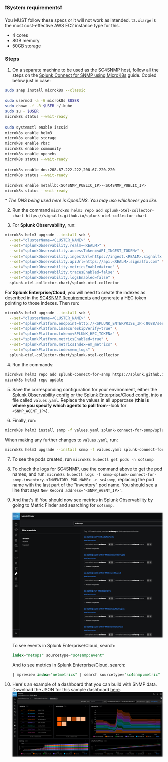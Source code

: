### ❗System requirements❗ 
You MUST follow these specs or it will not work as intended. `t2.xlarge` is the most cost-effective AWS EC2 instance type for this.

- 4 cores
- 8GB memory
- 50GB storage

### Steps
1. On a separate machine to be used as the SC4SNMP host, follow all the steps on the [Splunk Connect for SNMP using MicroK8s](https://splunk.github.io/splunk-connect-for-snmp/main/gettingstarted/mk8s/k8s-microk8s) guide. Copied below just in case:
```bash
sudo snap install microk8s --classic

sudo usermod -a -G microk8s $USER
sudo chown -f -R $USER ~/.kube
sudo su - $USER
microk8s status --wait-ready

sudo systemctl enable iscsid
microk8s enable helm3
microk8s enable storage
microk8s enable rbac
microk8s enable community
microk8s enable openebs
microk8s status --wait-ready

microk8s enable dns:208.67.222.222,208.67.220.220
microk8s status --wait-ready

microk8s enable metallb:<SC4SNMP_PUBLIC_IP>-<SC4SNMP_PUBLIC_IP>
microk8s status --wait-ready
```
\* *The DNS being used here is OpenDNS. You may use whichever you like.*

2. Run the command
`microk8s helm3 repo add splunk-otel-collector-chart https://signalfx.github.io/splunk-otel-collector-chart`

3. For **Splunk Observability**, run:
```bash
microk8s helm3 upgrade --install sck \
  --set="clusterName=<CLUSTER_NAME>" \
  --set="splunkObservability.realm=<REALM>" \
  --set="splunkObservability.accessToken=<API_INGEST_TOKEN>" \
  --set="splunkObservability.ingestUrl=https://ingest.<REALM>.signalfx.com" \
  --set="splunkObservability.apiUrl=https://api.<REALM>.signalfx.com" \
  --set="splunkObservability.metricsEnabled=true" \
  --set="splunkObservability.tracesEnabled=false" \
  --set="splunkObservability.logsEnabled=false" \
  splunk-otel-collector-chart/splunk-otel-collector
```
For **Splunk Enterprise/Cloud**, you will need to create the indexes as described in the [SC4SNMP Requirements](https://splunk.github.io/splunk-connect-for-snmp/main/gettingstarted/splunk-requirements) and generate a HEC token pointing to those indexes. Then run:
```bash
microk8s helm3 upgrade --install sck \
  --set="clusterName=<CLUSTER_NAME>" \
  --set="splunkPlatform.endpoint=http://<SPLUNK_ENTERPRISE_IP>:8088/services/collector" \
  --set="splunkPlatform.insecureSkipVerify=true" \
  --set="splunkPlatform.token=<SPLUNK_HEC_TOKEN>" \
  --set="splunkPlatform.metricsEnabled=true" \
  --set="splunkPlatform.metricsIndex=em_metrics" \
  --set="splunkPlatform.index=em_logs" \
  splunk-otel-collector-chart/splunk-otel-collector
```

4. Run the commands:
```bash
microk8s helm3 repo add splunk-connect-for-snmp https://splunk.github.io/splunk-connect-for-snmp
microk8s helm3 repo update
```

5. Save the corresponding configuration for your environment, either the [Splunk Observability config](https://gist.githubusercontent.com/smathur-splunk/4660aab9c9aed7bac8bc95c20ec6afb4/raw/257b48c476cecb33685ba2641e9b510bf5bf7077/splunk_o11y_values.yaml) or the [Splunk Enterprise/Cloud config](https://gist.githubusercontent.com/smathur-splunk/4660aab9c9aed7bac8bc95c20ec6afb4/raw/257b48c476cecb33685ba2641e9b510bf5bf7077/splunk_enterprise_values.yaml), into a file called `values.yaml`. Replace the values in all uppercase (**this is where you specify which agents to poll from**--look for `<SNMP_AGENT_IP>`).

6. Finally, run:
```bash
microk8s helm3 install snmp -f values.yaml splunk-connect-for-snmp/splunk-connect-for-snmp --namespace=sc4snmp --create-namespace
```
When making any further changes to `values.yaml`, run:
```bash
microk8s helm3 upgrade --install snmp -f values.yaml splunk-connect-for-snmp/splunk-connect-for-snmp --namespace=sc4snmp --create-namespace
```

7. To see the pods created, run `microk8s kubectl get pods -n sc4snmp`

8. To check the logs for SC4SNMP, use the command above to get the pod names, and run:
`microk8s kubectl logs -f snmp-splunk-connect-for-snmp-inventory-<INVENTORY_POD_NAME> -n sc4snmp`, replacing the pod name with the last part of the "inventory" pod name.
You should see a line that says `New Record address='<SNMP_AGENT_IP>'`.

9. And that's it! You should now see metrics in Splunk Observability by going to Metric Finder and searching for `sc4snmp`. 

	![Metric Finder SC4SNMP](images/snmp_finder.png)

	To see events in Splunk Enterprise/Cloud, search:
	```sql
	index="netops" sourcetype="sc4snmp:event"
	```
	And to see metrics in Splunk Enterprise/Cloud, search:
	```sql
	| mpreview index="netmetrics" | search sourcetype="sc4snmp:metric"
	```

10. Here's an example of a dashboard that you can build with SNMP data. Download the JSON for this sample dashboard [here](https://raw.githubusercontent.com/smathur-splunk/workshops/main/dashboard_SNMP%20Agents.json).
  ![Custom SNMP Dashboard in Splunk Observability](images/snmp_dash.png)

